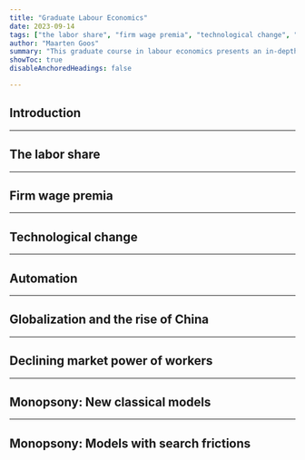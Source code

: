 ```yaml
---
title: "Graduate Labour Economics" 
date: 2023-09-14
tags: ["the labor share", "firm wage premia", "technological change", "automation", "globalization", "worker power", "monopsony"]
author: "Maarten Goos"
summary: "This graduate course in labour economics presents an in-depth overview of recent research in labour economics focussing on inequality, technological change, globalization, worker power, and monopsony. The course stresses the most recent theories as well as recent advances in empirical research designs." 
showToc: true
disableAnchoredHeadings: false

---
```


## Introduction

---

## The labor share

---

## Firm wage premia

---

## Technological change

---

## Automation

---

## Globalization and the rise of China

---

## Declining market power of workers

---

## Monopsony: New classical models

---

## Monopsony: Models with search frictions

